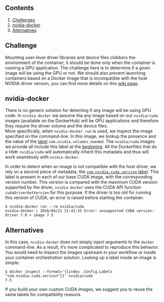 ## Contents
1. [Challenges](#challenges)
1. [nvidia-docker](#nvidia-docker)
1. [Alternatives](#alternatives)

## Challenge
Mounting user-level driver libraries and device files clobbers the environment of the container, it should be done only when the container is running a GPU application. The challenge here is to determine if a given image will be using the GPU or not.
We should also prevent launching containers based on a Docker image that is incompatible with the host NVIDIA driver version, you can find more details on this [wiki page](CUDA#requirements).    

## nvidia-docker
There is no generic solution for detecting if any image will be using GPU code. In `nvidia-docker` we assume tha any image based on our `nvidia/cuda` images (available on the DockerHub) will be GPU applications and therefore they require the driver volume and the device files.  
More specifically, when `nvidia-docker run` is used, we inspect the image specified on the command-line. In this image, we lookup the presence and the value of the [label](https://docs.docker.com/engine/userguide/labels-custom-metadata/) `com.nvidia.volumes.needed`. The `nvidia/cuda` images we provide all include this label at the [beginning](https://github.com/NVIDIA/nvidia-docker/blob/64510511e3fd0d00168eb076623854b0fcf1507d/ubuntu-14.04/cuda/7.5/runtime/Dockerfile#L4). All the Dockerfiles that do a `FROM nvidia/cuda` will automatically inherit this metadata and thus will work seamlessly with `nvidia-docker`.

In order to detect when an image is not compatible with the host driver, we rely on a second piece of metadata, the [`com.nvidia.cuda.version` label](https://github.com/NVIDIA/nvidia-docker/blob/64510511e3fd0d00168eb076623854b0fcf1507d/ubuntu-14.04/cuda/7.5/runtime/Dockerfile#L15). This label is present in each of our base CUDA image, with the corresponding version number. This version is compared with the maximum CUDA version supported by the driver, `nvidia-docker` uses the CUDA API function `cudaDriverGetVersion` for this purpose. If the driver is too old for running this version of CUDA, an error is raised before starting the container:
```
$ nvidia-docker run --rm nvidia/cuda
nvidia-docker | 2016/04/21 21:41:35 Error: unsupported CUDA version: driver 7.0 < image 7.5
```

## Alternatives
In this case, `nvidia-docker` does not simply inject arguments to the `docker` command-line. As a result, it’s more complicated to reproduce this behavior. You would need to inspect the images upstream in your workflow or inside your container orchestration solution. Looking up a label inside an image is simple:
```
$ docker inspect --format='{{index .Config.Labels "com.nvidia.cuda.version"}}' nvidia/cuda
7.5
```
If you build your own custom CUDA images, we suggest you to reuse the same labels for compatibility reasons.
